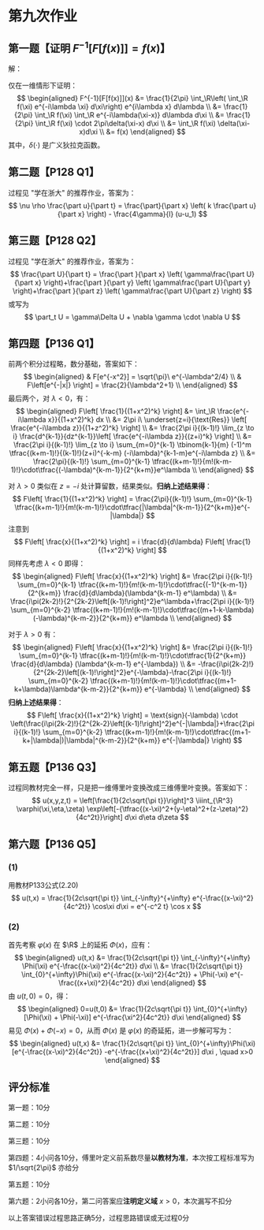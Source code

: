 # 第九次作业

## 第一题【证明 $F^{-1}[F[f(x)]]=f(x)$】

解：

仅在一维情形下证明：
$$
\begin{aligned}
F^{-1}[F[f(x)]](x) &= \frac{1}{2\pi} \int_\R\left( \int_\R f(\xi) e^{-i\lambda \xi} d\xi\right) e^{i\lambda x} d\lambda \\
&= \frac{1}{2\pi} \int_\R f(\xi) \int_\R e^{-i\lambda(\xi-x)} d\lambda d\xi \\
&= \frac{1}{2\pi} \int_\R f(\xi) \cdot 2\pi\delta(\xi-x) d\xi \\
&= \int_\R f(\xi) \delta(\xi-x)d\xi \\
&= f(x)
\end{aligned}
$$
其中，$\delta(\cdot)$ 是广义狄拉克函数。



## 第二题【P128 Q1】

过程见 "学在浙大" 的推荐作业，答案为：
$$
\nu \rho \frac{\part u}{\part t} = \frac{\part}{\part x} \left( k \frac{\part u}{\part x} \right) - \frac{4\gamma}{l} (u-u_1)
$$


## 第三题【P128 Q2】

过程见 "学在浙大" 的推荐作业，答案为：
$$
\frac{\part U}{\part t} = \frac{\part }{\part x} \left( \gamma\frac{\part U}{\part x} \right)+\frac{\part }{\part y} \left( \gamma\frac{\part U}{\part y} \right)+\frac{\part }{\part z} \left( \gamma\frac{\part U}{\part z} \right)
$$
或写为
$$
\part_t U = \gamma\Delta U + \nabla \gamma \cdot \nabla U
$$




## 第四题【P136 Q1】

前两个积分过程略，数分基础，答案如下：
$$
\begin{aligned}
& F[e^{-x^2}] = \sqrt{\pi}\ e^{-\lambda^2/4} \\
& F\left[e^{-|x|} \right] = \frac{2}{\lambda^2+1} \\
\end{aligned}
$$
最后两个，对 $\lambda < 0$，有：
$$
\begin{aligned}
F\left[ \frac{1}{(1+x^2)^k} \right] &= \int_\R \frac{e^{-i\lambda x}}{(1+x^2)^k} dx \\
&= 2\pi i\ \underset{z=i}{\text{Res}} \left[ \frac{e^{-i\lambda z}}{(1+z^2)^k} \right] \\
&= \frac{2\pi i}{(k-1)!} \lim_{z \to i} \frac{d^{k-1}}{dz^{k-1}}\left[ \frac{e^{-i\lambda z}}{(z+i)^k} \right] \\
&= \frac{2\pi i}{(k-1)!} \lim_{z \to i} \sum_{m=0}^{k-1} \tbinom{k-1}{m} (-1)^m \tfrac{(k+m-1)!}{(k-1)!}(z+i)^{-k-m} (-i\lambda)^{k-1-m}e^{-i\lambda z} \\
&= \frac{2\pi}{(k-1)!} \sum_{m=0}^{k-1} \tfrac{(k+m-1)!}{m!(k-m-1)!}\cdot\tfrac{(-\lambda)^{k-m-1}}{2^{k+m}}e^\lambda \\
\end{aligned}
$$

对 $\lambda > 0$ 类似在 $z=-i$ 处计算留数，结果类似。**归纳上述结果得**：
$$
F\left[ \frac{1}{(1+x^2)^k} \right] = \frac{2\pi}{(k-1)!} \sum_{m=0}^{k-1} \tfrac{(k+m-1)!}{m!(k-m-1)!}\cdot\tfrac{|\lambda|^{k-m-1}}{2^{k+m}}e^{-|\lambda|}
$$
注意到
$$
F\left[ \frac{x}{(1+x^2)^k} \right] = i \frac{d}{d\lambda} F\left[ \frac{1}{(1+x^2)^k} \right]
$$
同样先考虑 $\lambda < 0$ 即得：
$$
\begin{aligned}
F\left[ \frac{x}{(1+x^2)^k} \right] &=  \frac{2\pi i}{(k-1)!} \sum_{m=0}^{k-1} \tfrac{(k+m-1)!}{m!(k-m-1)!}\cdot\tfrac{(-1)^{k-m-1}}{2^{k+m}} \frac{d}{d\lambda}(\lambda^{k-m-1} e^\lambda) \\
&= \frac{i\pi(2k-2)!}{2^{2k-2}\left[(k-1)!\right]^2}e^\lambda+\frac{2\pi i}{(k-1)!} \sum_{m=0}^{k-2} \tfrac{(k+m-1)!}{m!(k-m-1)!}\cdot\tfrac{(m+1-k-\lambda)(-\lambda)^{k-m-2}}{2^{k+m}} e^\lambda \\
\end{aligned}
$$

对于 $\lambda > 0$ 有：
$$
\begin{aligned}
F\left[ \frac{x}{(1+x^2)^k} \right] &=  \frac{2\pi i}{(k-1)!} \sum_{m=0}^{k-1} \tfrac{(k+m-1)!}{m!(k-m-1)!}\cdot\tfrac{1}{2^{k+m}} \frac{d}{d\lambda} (\lambda^{k-m-1} e^{-\lambda}) \\
&= -\frac{i\pi(2k-2)!}{2^{2k-2}\left[(k-1)!\right]^2}e^{-\lambda}-\frac{2\pi i}{(k-1)!} \sum_{m=0}^{k-2} \tfrac{(k+m-1)!}{m!(k-m-1)!}\cdot\tfrac{(m+1-k+\lambda)\lambda^{k-m-2}}{2^{k+m}} e^{-\lambda} \\
\end{aligned}
$$
**归纳上述结果得**：
$$
F\left[ \frac{x}{(1+x^2)^k} \right] = \text{sign}(-\lambda) \cdot \left(\frac{i\pi(2k-2)!}{2^{2k-2}\left[(k-1)!\right]^2}e^{-|\lambda|}+\frac{2\pi i}{(k-1)!} \sum_{m=0}^{k-2} \tfrac{(k+m-1)!}{m!(k-m-1)!}\cdot\tfrac{(m+1-k+|\lambda|)|\lambda|^{k-m-2}}{2^{k+m}} e^{-|\lambda|} \right)
$$


## 第五题【P136 Q3】

过程同教材完全一样，只是把一维傅里叶变换改成三维傅里叶变换。答案如下：
$$
u(x,y,z,t) = \left[\frac{1}{2c\sqrt{\pi t}}\right]^3 \iiint_{\R^3} \varphi(\xi,\eta,\zeta) \exp\left[-{\tfrac{(x-\xi)^2+(y-\eta)^2+(z-\zeta)^2}{4c^2t}}\right] d\xi d\eta d\zeta
$$



## 第六题【P136 Q5】

### (1)

用教材P133公式(2.20)
$$
u(t,x) = \frac{1}{2c\sqrt{\pi t}} \int_{-\infty}^{+\infty} e^{-\frac{(x-\xi)^2}{4c^2t}} \cos\xi d\xi = e^{-c^2 t} \cos x
$$

### (2)

首先考察 $\varphi(x)$ 在 $\R$ 上的延拓 $\Phi(x)$，应有：
$$
\begin{aligned}
u(t,x) &= \frac{1}{2c\sqrt{\pi t}} \int_{-\infty}^{+\infty} \Phi(\xi) e^{-\frac{(x-\xi)^2}{4c^2t}} d\xi \\
&= \frac{1}{2c\sqrt{\pi t}} \int_{0}^{+\infty}\Phi(\xi) e^{-\frac{(x-\xi)^2}{4c^2t}} + \Phi(-\xi) e^{-\frac{(x+\xi)^2}{4c^2t}} d\xi
\end{aligned}
$$
由 $u(t,0)=0$，得：
$$
\begin{aligned}
0=u(t,0)
&= \frac{1}{2c\sqrt{\pi t}} \int_{0}^{+\infty} [\Phi(\xi)   + \Phi(-\xi)] e^{-\frac{\xi^2}{4c^2t}} d\xi
\end{aligned}
$$
易见 $\Phi(x)+\Phi(-x)=0$，从而 $\Phi(x)$ 是 $\varphi(x)$ 的奇延拓，进一步解可写为：
$$
\begin{aligned}
u(t,x) 
&= \frac{1}{2c\sqrt{\pi t}} \int_{0}^{+\infty}\Phi(\xi) [e^{-\frac{(x-\xi)^2}{4c^2t}} -e^{-\frac{(x+\xi)^2}{4c^2t}}] d\xi , \quad x>0
\end{aligned}
$$


## 评分标准

第一题：10分

第二题：10分

第三题：10分

第四题：4小问各10分，傅里叶定义前系数尽量**以教材为准**，本次按工程标准写为$1/\sqrt{2\pi}$ 亦给分

第五题：10分

第六题：2小问各10分，第二问答案应**注明定义域** $x>0$，本次漏写不扣分

以上答案错误过程思路正确5分，过程思路错误或无过程0分
